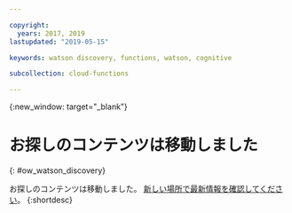 ```yaml
---

copyright:
  years: 2017, 2019
lastupdated: "2019-05-15"

keywords: watson discovery, functions, watson, cognitive

subcollection: cloud-functions

---
```


{:new_window: target="_blank"}
# お探しのコンテンツは移動しました
{: #ow_watson_discovery}

お探しのコンテンツは移動しました。 [新しい場所で最新情報を確認してください](/docs/openwhisk?topic=cloud-functions-pkg_discovery)。
{:shortdesc}

